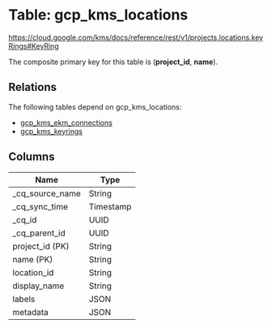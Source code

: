 # Table: gcp_kms_locations

https://cloud.google.com/kms/docs/reference/rest/v1/projects.locations.keyRings#KeyRing

The composite primary key for this table is (**project_id**, **name**).

## Relations

The following tables depend on gcp_kms_locations:
  - [gcp_kms_ekm_connections](gcp_kms_ekm_connections.md)
  - [gcp_kms_keyrings](gcp_kms_keyrings.md)

## Columns

| Name          | Type          |
| ------------- | ------------- |
|_cq_source_name|String|
|_cq_sync_time|Timestamp|
|_cq_id|UUID|
|_cq_parent_id|UUID|
|project_id (PK)|String|
|name (PK)|String|
|location_id|String|
|display_name|String|
|labels|JSON|
|metadata|JSON|